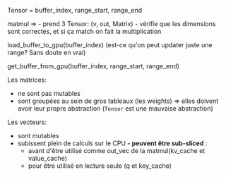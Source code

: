 Tensor = buffer_index, range_start, range_end

matmul => 
    - prend 3 Tensor: (v, out, Matrix)
    - vérifie que les dimensions sont correctes, et si ça match on fait la multiplication

load_buffer_to_gpu(buffer_index) (est-ce qu'on peut updater juste une range? Sans doute en vrai)

get_buffer_from_gpu(buffer_index, range_start, range_end)

Les matrices:
- ne sont pas mutables
- sont groupées au sein de gros tableaux (les weights)
=> elles doivent avoir leur propre abstraction (`Tensor` est une mauvaise abstraction)

Les vecteurs:
- sont mutables
- subissent plein de calculs sur le CPU
**- peuvent être sub-sliced** :
    - avant d'être utilisé comme out_vec de la matmul(kv_cache et value_cache)
    - pour être utilisé en lecture seule (q et key_cache)
